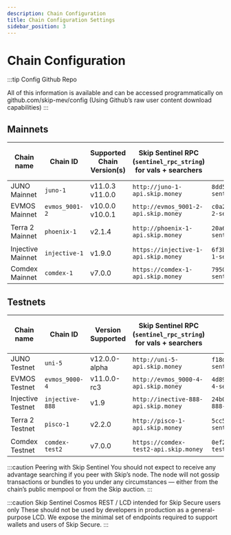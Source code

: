 ```yaml
---
description: Chain Configuration
title: Chain Configuration Settings
sidebar_position: 3
---
```


# Chain Configuration

:::tip Config Github Repo 

All of this information is available and can be accessed programmatically on <a hef="http://github.com/skip-mev/config" target="_blank">github.com/skip-mev/config</a> (Using Github’s raw user content download capabilities)
:::

## Mainnets

| Chain name        | Chain ID       | Supported Chain Version(s) | Skip Sentinel RPC (`sentinel_rpc_string`) for vals + searchers | `sentinel_peer_string` for vals                              | MEV-tendermint Version (for vals) |
| ----------------- | -------------- | -------------------------- | ------------------------------------------------------------ | ------------------------------------------------------------ | --------------------------------- |
| JUNO Mainnet      | `juno-1`       | v11.0.3 v11.0.0            | `http://juno-1-api.skip.money`                               | `8dd5dfefe8959f7186e6c80bdb87dbd919534677@juno-1-sentinel.skip.money:26656` | `v0.34.21-mev.14`                 |
| EVMOS Mainnet     | `evmos_9001-2` | v10.0.0 v10.0.1            | `http://evmos_9001-2-api.skip.money`                         | `c0a2990e2a5dad7f4ace044d2f936de6891c6f0a@evmos_9001-2-sentinel.skip.money:26656` | `v0.34.24-mev.14`                 |
| Terra 2 Mainnet   | `phoenix-1`    | v2.1.4                     | `http://phoenix-1-api.skip.money`                            | `20a61f70d93af978a3bc1d6be634a57918934f79@phoenix-1-sentinel.skip.money:26656` | `v0.34.21-terra.1-mev.14`         |
| Injective Mainnet | `injective-1`  | v1.9.0                     | `https://injective-1-api.skip.money`                         | `6f3b548716049d83ab701a1eddef56bd202c09db@injective-1-sentinel.skip.money:26656` | `v0.34.23-mev.14`                 |
| Comdex Mainnet    | `comdex-1`     | v7.0.0                     | `https://comdex-1-api.skip.money`                            | `79505b5fb2782acbea09059abde58e7bca76c8e1@comdex-1-sentinel.skip.money:26656` | `v0.34.22-mev.14`                 |

## Testnets

| Chain name        | Chain ID        | Version Supported | Skip Sentinel RPC (`sentinel_rpc_string`) for vals + searchers | `sentinel_peer_string` for vals                              | MEV-tendermint Version (for vals) |
| ----------------- | --------------- | ----------------- | ------------------------------------------------------------ | ------------------------------------------------------------ | --------------------------------- |
| JUNO Testnet      | `uni-5`         | v12.0.0-alpha     | `http://uni-5-api.skip.money`                                | `f18d6e226545b348aa37c86cc735d0620838fcd8@uni-5-sentinel.skip.money:26656` | `v0.34.24-mev.14`                 |
| EVMOS Testnet     | `evmos_9000-4`  | v11.0.0-rc3       | `http://evmos_9000-4-api.skip.money`                         | `4d8990908ae5cbe7783192c0364db4a90af56dbc@evmos_9000-4-sentinel.skip.money:26656` | `v0.34.24-mev.14`                 |
| Injective Testnet | `injective-888` | v1.9              | `http://inective-888-api.skip.money`                         | `24b0ca5c32b1c90fe7e373075de1d94ddf94c0b3@injective-888-sentinel.skip.money:26656` | `v0.34.23-mev.14`                 |
| Terra 2 Testnet   | `pisco-1`       | v2.2.0            | `http://pisco-1-api.skip.money`                              | `5cc5e6506818a113387d92e0b60a7206845b4d7e@pisco-1-sentinel.skip.money:26656` | `v0.34.21-terra.1-mev.14`         |
| Comdex Testnet    | `comdex-test2`  | v7.0.0            | `https://comdex-test2-api.skip.money`                        | `0ef2b039f0f370be9c5f39924923e96ef94bc87f@comdex-test2-sentinel.skip.money:26656` |                                   |

:::caution Peering with Skip Sentinel
You should not expect to receive any advantage searching if you peer with Skip’s node. The node will not gossip transactions or bundles to you under any circumstances — either from the chain’s public mempool or from the Skip auction. 
:::

:::caution Skip Sentinel Cosmos REST / LCD intended for Skip Secure users only
These should not be used by developers in production as a general-purpose LCD. 
We expose the minimal set of endpoints required to support wallets and users of Skip Secure. 
:::

